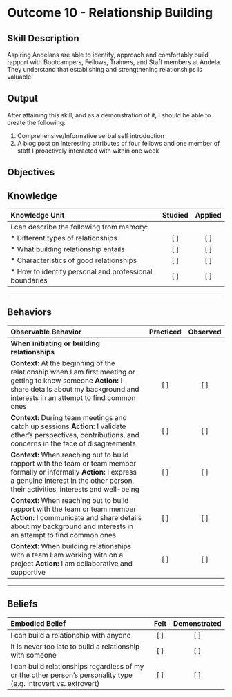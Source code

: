# Outcome 10 - Relationship Building

**Skill Description**
----------
Aspiring Andelans are able to identify, approach and comfortably build rapport with Bootcampers, Fellows, Trainers, and Staff members at Andela.
They understand that establishing and strengthening relationships is valuable.


**Output**
----------
After attaining this skill, and as a demonstration of it, I should be able to create the following:

1. Comprehensive/Informative verbal self introduction
2. A blog post on interesting attributes of four fellows and one member of staff I proactively interacted with within one week


**Objectives**
----------

## **Knowledge**


| Knowledge Unit   |      Studied      | Applied |
|:-------------|:------------------:|:--------:|
| I can describe the following from memory: | | |
| * Different types of relationships  | [ ] |    [ ] |
| * What building relationship entails | [ ] |    [ ] |
| * Characteristics of good relationships  | [ ] |    [ ] |
| * How to identify personal and professional boundaries  | [ ] |    [ ] |


----------


## **Behaviors**


| Observable Behavior   |      Practiced      | Observed |
|:-------------|:------------------:|:--------:|
|**When initiating or building relationships** | | |
| **Context:** At the beginning of the relationship when I am first meeting or getting to know someone **Action:** I share details about my background and interests in an attempt to find common ones | [ ] |    [ ] |
| **Context:** During team meetings and catch up sessions **Action:** I validate other’s perspectives, contributions, and concerns in the face of disagreements | [ ] |    [ ] |
| **Context:** When reaching out to build rapport with the team or team member formally or informally **Action:** I express a genuine interest in the other person, their activities, interests and well-being | [ ] |    [ ] |
| **Context:** When reaching out to build rapport with the team or team member **Action:** I communicate and share details about my background and interests in an attempt to find common ones | [ ] |    [ ] |
| **Context:** When building relationships with a team I am working with on a project **Action:** I am collaborative and supportive | [ ] | [ ] |

----------


## **Beliefs**


| Embodied Belief   |      Felt      | Demonstrated |
|:-------------|:------------------:|:--------:|
| I can build a relationship with anyone |   [ ]   |   [ ] |
| It is never too late to build a relationship with someone |   [ ]   |   [ ] |
| I can build relationships regardless of my or the other person’s personality type (e.g. introvert vs. extrovert) |   [ ]   |   [ ] |
